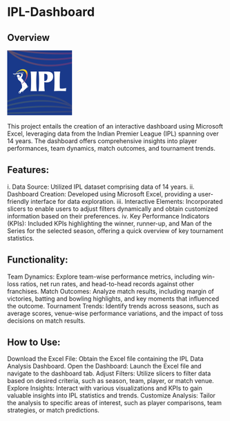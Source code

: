 # IPL-Dashboard

## Overview

![](https://github.com/sarayusoma2812/IPL-Dashboard/blob/main/image.png)

This project entails the creation of an interactive dashboard using Microsoft Excel, leveraging data from the Indian Premier League (IPL) spanning over 14 years. The dashboard offers comprehensive insights into player performances, team dynamics, match outcomes, and tournament trends.

## Features:

i. Data Source: Utilized IPL dataset comprising data of 14 years.
ii. Dashboard Creation: Developed using Microsoft Excel, providing a user-friendly interface for data exploration.
iii. Interactive Elements: Incorporated slicers to enable users to adjust filters dynamically and obtain customized information based on their preferences.
iv. Key Performance Indicators (KPIs): Included KPIs highlighting the winner, runner-up, and Man of the Series for the selected season, offering a quick overview of key tournament statistics.

## Functionality:

Team Dynamics: Explore team-wise performance metrics, including win-loss ratios, net run rates, and head-to-head records against other franchises.
Match Outcomes: Analyze match results, including margin of victories, batting and bowling highlights, and key moments that influenced the outcome.
Tournament Trends: Identify trends across seasons, such as average scores, venue-wise performance variations, and the impact of toss decisions on match results.

## How to Use:

Download the Excel File: Obtain the Excel file containing the IPL Data Analysis Dashboard.
Open the Dashboard: Launch the Excel file and navigate to the dashboard tab.
Adjust Filters: Utilize slicers to filter data based on desired criteria, such as season, team, player, or match venue.
Explore Insights: Interact with various visualizations and KPIs to gain valuable insights into IPL statistics and trends.
Customize Analysis: Tailor the analysis to specific areas of interest, such as player comparisons, team strategies, or match predictions.
